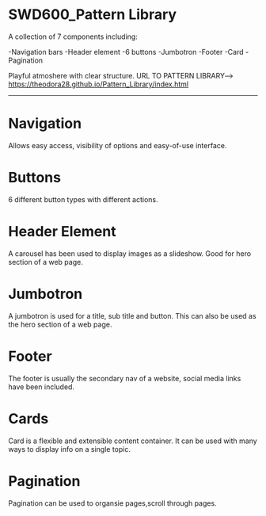 # SWD600_Pattern Library

A collection of 7 components including: 

-Navigation bars
-Header element
-6 buttons
-Jumbotron
-Footer
-Card
-Pagination
 
 
 Playful atmoshere with clear structure.
 URL TO PATTERN LIBRARY--> https://theodora28.github.io/Pattern_Library/index.html
 
_________________________________________________________________________________________________________________________________

# Navigation
Allows easy access, visibility of options and easy-of-use interface.


# Buttons

6 different button types with different actions.



# Header Element

A carousel has been used to display images as a slideshow. Good for hero section of a web page.



# Jumbotron

A jumbotron is used for a title, sub title and button. This can also be used as the hero section of a web page. 


# Footer

The footer is usually the secondary nav of a website, social media links have been included.


# Cards

Card  is a flexible and extensible content container. It can be used with many ways to display info on a single topic.



# Pagination

Pagination can be used to organsie pages,scroll through pages.


